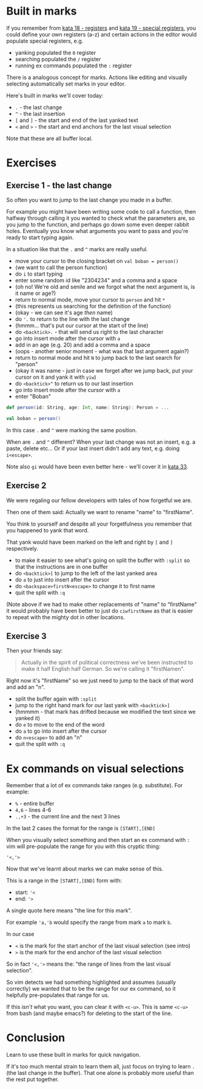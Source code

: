 # Built in marks

If you remember from [kata 18 - registers](018_registers.md) and [kata 19 - special registers](019_special_registers.md),
you could define your own registers (a-z) and certain actions in the editor would populate special registers, e.g.

- yanking populated the `0` register
- searching populated the `/` register
- running ex commands populated the `:` register

There is a analogous concept for marks. Actions like editing and visually selecting automatically set marks in your editor.

Here's built in marks we'll cover today:

- `.` - the last change
- `^` - the last insertion
- `[` and `]` - the start and end of the last yanked text
- `<` and `>` - the start and end anchors for the last visual selection

Note that these are all buffer local.

# Exercises

## Exercise 1 - the last change

So often you want to jump to the last change you made in a buffer.

For example you might have been writing some code to call a function,
then halfway through calling it you wanted to check what the parameters are,
so you jump to the function, and perhaps go down some even deeper rabbit holes.
Eventually you know what arguments you want to pass and you're ready to start typing again.

In a situation like that the `.` and `^` marks are really useful.

- move your cursor to the closing bracket on `val boban = person()`
- (we want to call the person function)
- do `i` to start typing
- enter some random id like "2304234" and a comma and a space
- (oh no! We're old and senile and we forgot what the next argument is, is it name or age?)
- return to normal mode, move your cursor to `person` and hit `*`
- (this represents us searching for the definition of the function)
- (okay - we can see it's age _then_ name)
- do `'.` to return to the line with the last change
- (hmmm... that's put our cursor at the start of the line)
- do `<backtick>.` - that will send us right to the last character
- go into insert mode after the cursor with `a`
- add in an age (e.g. 20) and add a comma and a space
- (oops - another senior moment - what was that last argument again?)
- return to normal mode and hit `N` to jump back to the last search for "person"
- (okay it was name - just in case we forget after we jump back, put your cursor on it and yank it with `yiw`)
- do `<backtick>^` to return us to our last insertion
- go into insert mode after the cursor with `a` 
- enter "Boban"

```scala
def person(id: String, age: Int, name: String): Person = ...

val boban = person()
```

In this case `.` and `^` were marking the same position.

When are `.` and `^` different?
When your last change was not an insert, e.g. a paste, delete etc...
Or if your last insert didn't add any text, e.g. doing `i<escape>`.

Note also `gi` would have been even better here - we'll cover it in [kata 33](033_insert_tricks.md).

## Exercise 2

We were regaling our fellow developers with tales of how forgetful we are.

Then one of them said: Actually we want to rename "name" to "firstName".

You think to yourself and despite all your forgetfulness you remember that you happened to yank that word.

That yank would have been marked on the left and right by `[` and `]` respectively.

- to make it easier to see what's going on split the buffer with `:split` so that the instructions are in one buffer
- do `<backtick>[` to jump to the left of the last yanked area
- do `a` to just into insert after the cursor
- do `<backspace>firstN<escape>` to change it to first name
- quit the split with `:q`

(Note above if we had to make other replacements of "name" to "firstName" it would probably have been better
to just do `ciwfirstName` as that is easier to repeat with the mighty dot in other locations.

## Exercise 3

Then your friends say:

> Actually in the spirit of political correctness we've been instructed to make it half English half German.
> So we're calling it "firstNamen".

Right now it's "firstName" so we just need to jump to the back of that word and add an "n".

- split the buffer again with `:split`
- jump to the right hand mark for our last yank with `<backtick>]`
- (hmmmm - that mark has drifted because we modified the text since we yanked it)
- do `e` to move to the end of the word
- do `a` to go into insert after the cursor
- do `n<escape>` to add an "n"
- quit the split with `:q` 

# Ex commands on visual selections

Remember that a lot of ex commands take ranges (e.g. substitute). For example:

- `%` - entire buffer
- `4,6` - lines 4-6
- `.,+3` - the current line and the next 3 lines

In the last 2 cases the format for the range is `[START],[END]`

When you visually select something and then start an ex command with `:` vim will pre-populate the range for you
with this cryptic thing:

```
'<,'>
```

Now that we've learnt about marks we can make sense of this.

This is a range in the `[START],[END]` form with:

- start: `'<`
- end:   `'>`

A single quote here means "the line for this mark".

For example `'a,'b` would specify the range from mark `a` to mark `b`.

In our case

- `<` is the mark for the start anchor of the last visual selection (see intro)
- `>` is the mark for the end   anchor of the last visual selection

So in fact `'<,'>` means the: "the range of lines from the last visual selection".

So vim detects we had something highlighted and assumes (usually correctly) we wanted that
to be the range for our ex command, so it helpfully pre-populates that range for us.

If this _isn't_ what you want, you can clear it with `<c-u>`.
This is same `<c-u>` from bash (and maybe emacs?) for deleting to the start of the line.

# Conclusion

Learn to use these built in marks for quick navigation.

If it's too much mental strain to learn them all, just focus on trying to learn `.` (the last change in the buffer).
That one alone is probably more useful than the rest put together.
